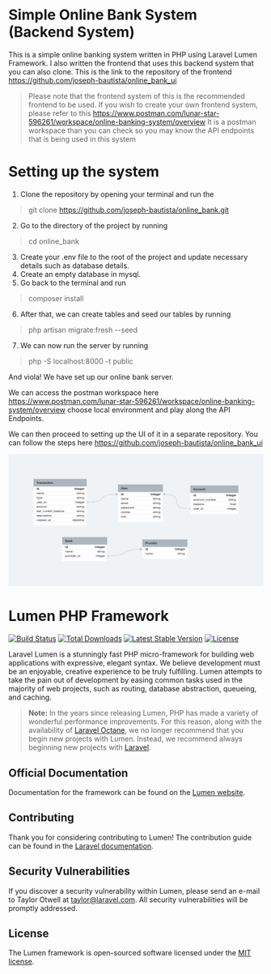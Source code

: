 # Simple Online Bank System (Backend System)
This is a simple online banking system written in PHP using Laravel Lumen Framework. I also written the frontend that uses this backend system that you can also clone. This is the link to the repository of the frontend https://github.com/joseph-bautista/online_bank_ui

> Please note that the frontend system of this is the recommended frontend to be used. If you wish to create your own frontend system, please refer to this https://www.postman.com/lunar-star-596261/workspace/online-banking-system/overview It is a postman workspace than you can check so you may know the API endpoints that is being used in this system 

# Setting up the system
1. Clone the repository by opening your terminal and run the 
> git clone https://github.com/joseph-bautista/online_bank.git 
2. Go to the directory of the project by running
> cd online_bank 
3. Create your .env file to the root of the project and update necessary details such as database details.
4. Create an empty database in mysql.
5. Go back to the terminal and run 
> composer install 
6. After that, we can create tables and seed our tables by running
> php artisan migrate:fresh --seed 
7. We can now run the server by running
> php -S localhost:8000 -t public 

And viola! We have set up our online bank server. 

We can access the postman workspace here https://www.postman.com/lunar-star-596261/workspace/online-banking-system/overview choose local environment and play along the API Endpoints. 

We can then proceed to setting up the UI of it in a separate repository. You can follow the steps here https://github.com/joseph-bautista/online_bank_ui 


![alt text](https://github.com/joseph-bautista/online_bank/blob/master/online_banking.png?raw=true)



# Lumen PHP Framework

[![Build Status](https://travis-ci.org/laravel/lumen-framework.svg)](https://travis-ci.org/laravel/lumen-framework)
[![Total Downloads](https://img.shields.io/packagist/dt/laravel/lumen-framework)](https://packagist.org/packages/laravel/lumen-framework)
[![Latest Stable Version](https://img.shields.io/packagist/v/laravel/lumen-framework)](https://packagist.org/packages/laravel/lumen-framework)
[![License](https://img.shields.io/packagist/l/laravel/lumen)](https://packagist.org/packages/laravel/lumen-framework)

Laravel Lumen is a stunningly fast PHP micro-framework for building web applications with expressive, elegant syntax. We believe development must be an enjoyable, creative experience to be truly fulfilling. Lumen attempts to take the pain out of development by easing common tasks used in the majority of web projects, such as routing, database abstraction, queueing, and caching.

> **Note:** In the years since releasing Lumen, PHP has made a variety of wonderful performance improvements. For this reason, along with the availability of [Laravel Octane](https://laravel.com/docs/octane), we no longer recommend that you begin new projects with Lumen. Instead, we recommend always beginning new projects with [Laravel](https://laravel.com).

## Official Documentation

Documentation for the framework can be found on the [Lumen website](https://lumen.laravel.com/docs).

## Contributing

Thank you for considering contributing to Lumen! The contribution guide can be found in the [Laravel documentation](https://laravel.com/docs/contributions).

## Security Vulnerabilities

If you discover a security vulnerability within Lumen, please send an e-mail to Taylor Otwell at taylor@laravel.com. All security vulnerabilities will be promptly addressed.

## License

The Lumen framework is open-sourced software licensed under the [MIT license](https://opensource.org/licenses/MIT).
